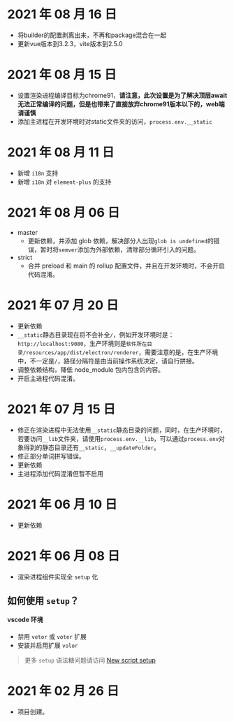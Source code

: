 # 2021 年 08 月 16 日

- 将builder的配置剥离出来，不再和package混合在一起
- 更新vue版本到3.2.3，vite版本到2.5.0 

# 2021 年 08 月 15 日

- 设置渲染进程编译目标为chrome91，**请注意，此次设置是为了解决顶层await无法正常编译的问题，但是也带来了直接放弃chrome91版本以下的，web端请谨慎**
- 添加主进程在开发环境时对static文件夹的访问，`process.env.__static`
# 2021 年 08 月 11 日

- 新增 `i18n` 支持
- 新增 `i18n` 对 `element-plus` 的支持

# 2021 年 08 月 06 日

- master
  - 更新依赖，并添加 glob 依赖，解决部分人出现`glob is undefined`的错误，暂时将`semver`添加为外部依赖，清除部分循环引入的问题。
- strict
  - 合并 preload 和 main 的 rollup 配置文件，并且在开发环境时，不会开启代码混淆。

# 2021 年 07 月 20 日

- 更新依赖
- `__static`静态目录现在将不会补全`/`，例如开发环境时是：`http://localhost:9080`，生产环境则是`软件所在目录/resources/app/dist/electron/renderer`，需要注意的是，在生产环境中，不一定是`/`，路径分隔符是由当前操作系统决定，请自行拼接。
- 调整依赖结构，降低 node_module 包内包含的内容。
- 开启主进程代码混淆。

# 2021 年 07 月 15 日

- 修正在渲染进程中无法使用`__static`静态目录的问题，同时，在生产环境时，若要访问`__lib`文件夹，请使用`process.env.__lib`，可以通过`process.env`对象得到的静态目录还有`__static`，`__updateFolder`。
- 修正部分单词拼写错误。
- 更新依赖
- 主进程添加代码混淆但暂不启用

# 2021 年 06 月 10 日

- 更新依赖

# 2021 年 06 月 08 日

- 渲染进程组件实现全 `setup` 化

## 如何使用 `setup`？

#### vscode 环境

- 禁用 `vetor` 或 `voter` 扩展
- 安装并启用扩展 `volor`

> 更多 `setup` 语法糖问题请访问 [New script setup](https://github.com/vuejs/rfcs/pull/227)

# 2021 年 02 月 26 日

- 项目创建。
